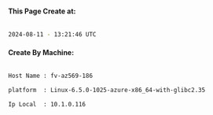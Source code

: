 
   
#### This Page Create at:

```bash

2024-08-11 - 13:21:46 UTC

```

#### Create By Machine:

```bash

Host Name : fv-az569-186

platform  : Linux-6.5.0-1025-azure-x86_64-with-glibc2.35

Ip Local  : 10.1.0.116

```

